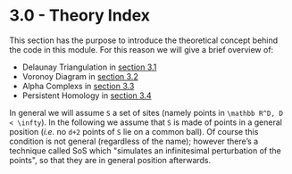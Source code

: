 # 3.0 - Theory Index

This section has the purpose to introduce the theoretical concept behind the code in this module.
For this reason we will give a brief overview of:
 - Delaunay Triangulation in [section 3.1](https://eonofri04.github.io/AlphaStructures.jl/delaunay/)
 - Voronoy Diagram in [section 3.2](https://eonofri04.github.io/AlphaStructures.jl/voronoy/)
 - Alpha Complexs in [section 3.3](https://eonofri04.github.io/AlphaStructures.jl/alpha-structures/)
 - Persistent Homology in [section 3.4](https://eonofri04.github.io/AlphaStructures.jl/persistent-homology/)

In general we will assume ``S`` a set of sites (namely points in ``\mathbb R^D, D < \infty``).
In the following we assume that ``S`` is made of points in a general position (_i.e._ no ``d+2`` points of ``S`` lie on a common ball). Of course this condition is not general (regardless of the name); however there’s a technique called SoS which "simulates an infinitesimal perturbation of the points", so that they are in general position afterwards.